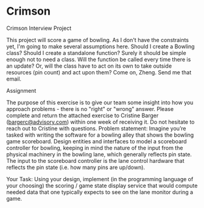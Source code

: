 Crimson
=======

Crimson Interview Project

This project will score a game of bowling. As I don't have the constraints yet, I'm going to make several assumptions here. Should I create a Bowling class? Should I create a standalone function? Surely it should be simple enough not to need a class. Will the function be called every time there is an update? Or, will the class have to act on its own to take outside resources (pin count) and act upon them? Come on, Zheng. Send me that email.

Assignment

The purpose of this exercise is to give our team some insight into how you approach problems - there is no "right" or "wrong" answer. Please complete and return the attached exercise to Cristine Barger (bargerc@advisory.com) within one week of receiving it. Do not hesitate to reach out to Cristine with questions. 
Problem statement:
Imagine you’re tasked with writing the software for a bowling alley that shows the bowling game scoreboard.
Design entities and interfaces to model a scoreboard controller for bowling, keeping in mind the nature of the input from the physical machinery in the bowling lane, which generally reflects pin state.
The input to the scoreboard controller is the lane control hardware that reflects the pin state (i.e. how many pins are up/down).

Your Task: 
Using your design, implement (in the programming language of your choosing) the scoring / game state display service that would compute needed data that one typically expects to see on the lane monitor during a game.
